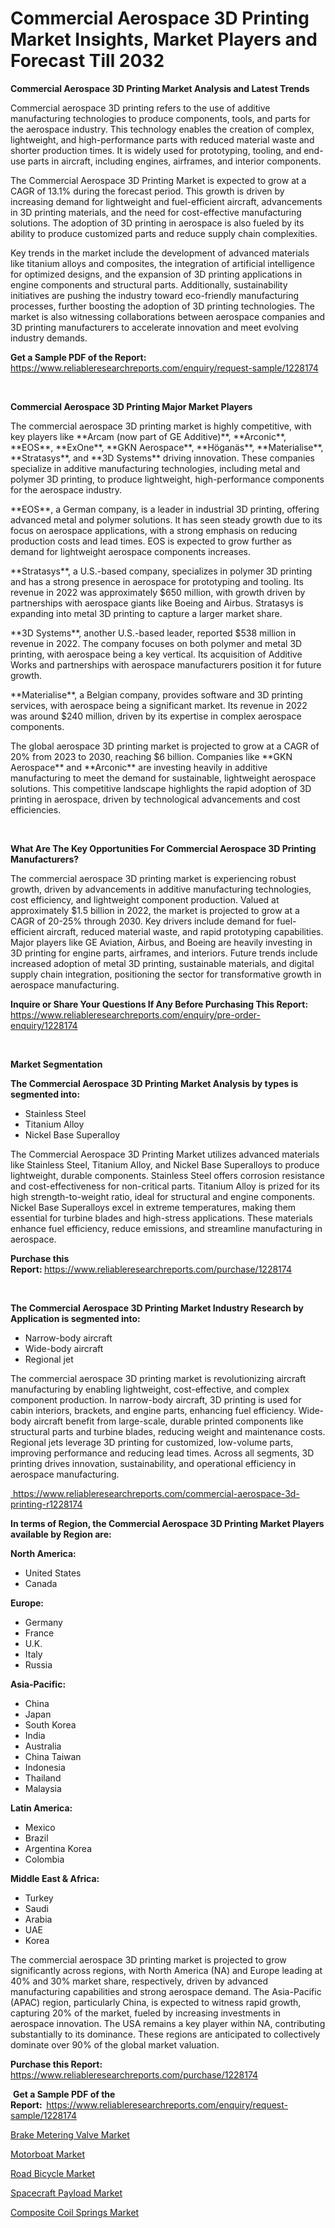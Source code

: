 <p><h1>Commercial Aerospace 3D Printing Market Insights, Market Players and Forecast Till 2032</h1></p><p><strong>Commercial Aerospace 3D Printing Market Analysis and Latest Trends</strong></p>
<p><p>Commercial aerospace 3D printing refers to the use of additive manufacturing technologies to produce components, tools, and parts for the aerospace industry. This technology enables the creation of complex, lightweight, and high-performance parts with reduced material waste and shorter production times. It is widely used for prototyping, tooling, and end-use parts in aircraft, including engines, airframes, and interior components.</p><p>The Commercial Aerospace 3D Printing Market is expected to grow at a CAGR of 13.1% during the forecast period. This growth is driven by increasing demand for lightweight and fuel-efficient aircraft, advancements in 3D printing materials, and the need for cost-effective manufacturing solutions. The adoption of 3D printing in aerospace is also fueled by its ability to produce customized parts and reduce supply chain complexities.</p><p>Key trends in the market include the development of advanced materials like titanium alloys and composites, the integration of artificial intelligence for optimized designs, and the expansion of 3D printing applications in engine components and structural parts. Additionally, sustainability initiatives are pushing the industry toward eco-friendly manufacturing processes, further boosting the adoption of 3D printing technologies. The market is also witnessing collaborations between aerospace companies and 3D printing manufacturers to accelerate innovation and meet evolving industry demands.</p></p>
<p><strong>Get a Sample PDF of the Report:&nbsp;</strong> <a href="https://www.reliableresearchreports.com/enquiry/request-sample/1228174?utm_campaign=8&utm_medium=2&utm_source=Github&utm_content=ia&utm_term=22012025&utm_id=commercial-aerospace-3d-printing">https://www.reliableresearchreports.com/enquiry/request-sample/1228174</a></p>
<p>&nbsp;</p>
<p><strong>Commercial Aerospace 3D Printing Major Market Players</strong></p>
<p><p>The commercial aerospace 3D printing market is highly competitive, with key players like **Arcam (now part of GE Additive)**, **Arconic**, **EOS**, **ExOne**, **GKN Aerospace**, **Höganäs**, **Materialise**, **Stratasys**, and **3D Systems** driving innovation. These companies specialize in additive manufacturing technologies, including metal and polymer 3D printing, to produce lightweight, high-performance components for the aerospace industry.</p><p>**EOS**, a German company, is a leader in industrial 3D printing, offering advanced metal and polymer solutions. It has seen steady growth due to its focus on aerospace applications, with a strong emphasis on reducing production costs and lead times. EOS is expected to grow further as demand for lightweight aerospace components increases.</p><p>**Stratasys**, a U.S.-based company, specializes in polymer 3D printing and has a strong presence in aerospace for prototyping and tooling. Its revenue in 2022 was approximately $650 million, with growth driven by partnerships with aerospace giants like Boeing and Airbus. Stratasys is expanding into metal 3D printing to capture a larger market share.</p><p>**3D Systems**, another U.S.-based leader, reported $538 million in revenue in 2022. The company focuses on both polymer and metal 3D printing, with aerospace being a key vertical. Its acquisition of Additive Works and partnerships with aerospace manufacturers position it for future growth.</p><p>**Materialise**, a Belgian company, provides software and 3D printing services, with aerospace being a significant market. Its revenue in 2022 was around $240 million, driven by its expertise in complex aerospace components.</p><p>The global aerospace 3D printing market is projected to grow at a CAGR of 20% from 2023 to 2030, reaching $6 billion. Companies like **GKN Aerospace** and **Arconic** are investing heavily in additive manufacturing to meet the demand for sustainable, lightweight aerospace solutions. This competitive landscape highlights the rapid adoption of 3D printing in aerospace, driven by technological advancements and cost efficiencies.</p></p>
<p>&nbsp;</p>
<p><strong>What Are The Key Opportunities For Commercial Aerospace 3D Printing Manufacturers?</strong></p>
<p><p>The commercial aerospace 3D printing market is experiencing robust growth, driven by advancements in additive manufacturing technologies, cost efficiency, and lightweight component production. Valued at approximately $1.5 billion in 2022, the market is projected to grow at a CAGR of 20-25% through 2030. Key drivers include demand for fuel-efficient aircraft, reduced material waste, and rapid prototyping capabilities. Major players like GE Aviation, Airbus, and Boeing are heavily investing in 3D printing for engine parts, airframes, and interiors. Future trends include increased adoption of metal 3D printing, sustainable materials, and digital supply chain integration, positioning the sector for transformative growth in aerospace manufacturing.</p></p>
<p><strong>Inquire or Share Your Questions If Any Before Purchasing This Report:</strong> <a href="https://www.reliableresearchreports.com/enquiry/pre-order-enquiry/1228174?utm_campaign=8&utm_medium=2&utm_source=Github&utm_content=ia&utm_term=22012025&utm_id=commercial-aerospace-3d-printing">https://www.reliableresearchreports.com/enquiry/pre-order-enquiry/1228174</a></p>
<p>&nbsp;</p>
<p><strong>Market Segmentation</strong></p>
<p><strong>The Commercial Aerospace 3D Printing Market Analysis by types is segmented into:</strong></p>
<p><ul><li>Stainless Steel</li><li>Titanium Alloy</li><li>Nickel Base Superalloy</li></ul></p>
<p><p>The Commercial Aerospace 3D Printing Market utilizes advanced materials like Stainless Steel, Titanium Alloy, and Nickel Base Superalloys to produce lightweight, durable components. Stainless Steel offers corrosion resistance and cost-effectiveness for non-critical parts. Titanium Alloy is prized for its high strength-to-weight ratio, ideal for structural and engine components. Nickel Base Superalloys excel in extreme temperatures, making them essential for turbine blades and high-stress applications. These materials enhance fuel efficiency, reduce emissions, and streamline manufacturing in aerospace.</p></p>
<p><strong>Purchase this Report:&nbsp;</strong><a href="https://www.reliableresearchreports.com/purchase/1228174?utm_campaign=8&utm_medium=2&utm_source=Github&utm_content=ia&utm_term=22012025&utm_id=commercial-aerospace-3d-printing">https://www.reliableresearchreports.com/purchase/1228174</a></p>
<p>&nbsp;</p>
<p><strong>The Commercial Aerospace 3D Printing Market Industry Research by Application is segmented into:</strong></p>
<p><ul><li>Narrow-body aircraft</li><li>Wide-body aircraft</li><li>Regional jet</li></ul></p>
<p><p>The commercial aerospace 3D printing market is revolutionizing aircraft manufacturing by enabling lightweight, cost-effective, and complex component production. In narrow-body aircraft, 3D printing is used for cabin interiors, brackets, and engine parts, enhancing fuel efficiency. Wide-body aircraft benefit from large-scale, durable printed components like structural parts and turbine blades, reducing weight and maintenance costs. Regional jets leverage 3D printing for customized, low-volume parts, improving performance and reducing lead times. Across all segments, 3D printing drives innovation, sustainability, and operational efficiency in aerospace manufacturing.</p></p>
<p><a href="https://www.reliableresearchreports.com/commercial-aerospace-3d-printing-r1228174?utm_campaign=8&utm_medium=2&utm_source=Github&utm_content=ia&utm_term=22012025&utm_id=commercial-aerospace-3d-printing">&nbsp;https://www.reliableresearchreports.com/commercial-aerospace-3d-printing-r1228174</a></p>
<p><strong>In terms of Region, the Commercial Aerospace 3D Printing Market Players available by Region are:</strong></p>
<p>
    <p> <strong> North America: </strong>
        <ul>
            <li>United States</li>
            <li>Canada</li>
        </ul>
        </p> 
    <p> <strong> Europe: </strong>
        <ul>
            <li>Germany</li>
            <li>France</li>
            <li>U.K.</li>
            <li>Italy</li>
            <li>Russia</li>
        </ul>
        </p> 
    <p> <strong> Asia-Pacific: </strong>
        <ul>
            <li>China</li>
            <li>Japan</li>
            <li>South Korea</li>
            <li>India</li>
            <li>Australia</li>
            <li>China Taiwan</li>
            <li>Indonesia</li>
            <li>Thailand</li>
            <li>Malaysia</li>
        </ul>
        </p> 
    <p> <strong> Latin America: </strong>
        <ul>
            <li>Mexico</li>
            <li>Brazil</li>
            <li>Argentina Korea</li>
            <li>Colombia</li>
        </ul>
        </p> 
    <p> <strong> Middle East & Africa: </strong>
        <ul>
            <li>Turkey</li>
            <li>Saudi</li>
            <li>Arabia</li>
            <li>UAE</li>
            <li>Korea</li>
        </ul>
    </p>
    </p>
<p><p>The commercial aerospace 3D printing market is projected to grow significantly across regions, with North America (NA) and Europe leading at 40% and 30% market share, respectively, driven by advanced manufacturing capabilities and strong aerospace demand. The Asia-Pacific (APAC) region, particularly China, is expected to witness rapid growth, capturing 20% of the market, fueled by increasing investments in aerospace innovation. The USA remains a key player within NA, contributing substantially to its dominance. These regions are anticipated to collectively dominate over 90% of the global market valuation.</p></p>
<p><strong>Purchase this Report: </strong><a href="https://www.reliableresearchreports.com/purchase/1228174?utm_campaign=8&utm_medium=2&utm_source=Github&utm_content=ia&utm_term=22012025&utm_id=commercial-aerospace-3d-printing">https://www.reliableresearchreports.com/purchase/1228174</a></p>
<p>&nbsp;<strong>Get a Sample PDF of the Report:&nbsp;&nbsp;</strong><a href="https://www.reliableresearchreports.com/enquiry/request-sample/1228174?utm_campaign=8&utm_medium=2&utm_source=Github&utm_content=ia&utm_term=22012025&utm_id=commercial-aerospace-3d-printing">https://www.reliableresearchreports.com/enquiry/request-sample/1228174</a></p>
<p><strong></strong></p>
<p><p><a href="https://github.com/NargisHussain432/Market-Research-Report-List-1/blob/main/brake-metering-valve-market.md?utm_campaign=8&utm_medium=2&utm_source=Github&utm_content=ia&utm_term=22012025&utm_id=commercial-aerospace-3d-printing">Brake Metering Valve Market</a></p><p><a href="https://github.com/sherikacas30/Market-Research-Report-List-1/blob/main/motorboat-market.md?utm_campaign=8&utm_medium=2&utm_source=Github&utm_content=ia&utm_term=22012025&utm_id=commercial-aerospace-3d-printing">Motorboat Market</a></p><p><a href="https://github.com/oliveroste6/Market-Research-Report-List-1/blob/main/road-bicycle-market.md?utm_campaign=8&utm_medium=2&utm_source=Github&utm_content=ia&utm_term=22012025&utm_id=commercial-aerospace-3d-printing">Road Bicycle Market</a></p><p><a href="https://github.com/FahadAhmed223/Market-Research-Report-List-1/blob/main/spacecraft-payload-market.md?utm_campaign=8&utm_medium=2&utm_source=Github&utm_content=ia&utm_term=22012025&utm_id=commercial-aerospace-3d-printing">Spacecraft Payload Market</a></p><p><a href="https://github.com/angelajermaine/Market-Research-Report-List-5/blob/main/composite-coil-springs-market.md?utm_campaign=8&utm_medium=2&utm_source=Github&utm_content=ia&utm_term=22012025&utm_id=commercial-aerospace-3d-printing">Composite Coil Springs Market</a></p></p>